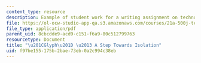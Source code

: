 ```yaml
---
content_type: resource
description: Example of student work for a writing assignment on technology and identity.
file: https://ol-ocw-studio-app-qa.s3.amazonaws.com/courses/21a-500j-technology-and-culture-spring-2014/f97be155175b2bae73eb0a2c994c38eb_MIT21A_500JS14_the_glyph.pdf
file_type: application/pdf
parent_uid: 8cbcdde9-acd9-c151-f6a9-80c512799763
resourcetype: Document
title: "\u201CGlyph\u201D \u2013 A Step Towards Isolation"
uid: f97be155-175b-2bae-73eb-0a2c994c38eb
---
```

